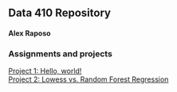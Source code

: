 ## Data 410 Repository
#### Alex Raposo

### Assignments and projects
[Project 1: Hello, world!](https://aeraposo.github.io/Data-410-Raposo/helloworld)<br/>
[Project 2: Lowess vs. Random Forest Regression](https://aeraposo.github.io/Data-410-Raposo/project2)<br/>
